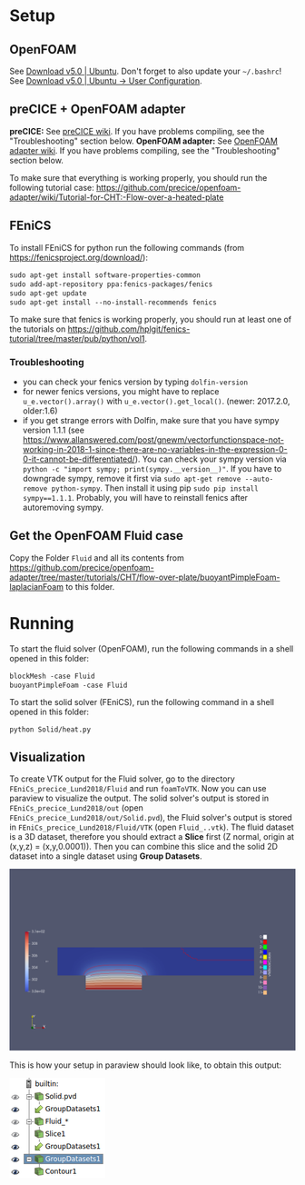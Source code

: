 # Setup

## OpenFOAM

See [Download v5.0 | Ubuntu](https://openfoam.org/download/5-0-ubuntu/). Don't forget to also update your `~/.bashrc`! See [Download v5.0 | Ubuntu -> User Configuration](https://openfoam.org/download/5-0-ubuntu/).

## preCICE + OpenFOAM adapter

**preCICE:** See [preCICE wiki](https://github.com/precice/precice/wiki/Building). If you have problems compiling, see the "Troubleshooting" section below.
**OpenFOAM adapter:** See [OpenFOAM adapter wiki](https://github.com/precice/openfoam-adapter/wiki/Building). If you have problems compiling, see the "Troubleshooting" section below.

To make sure that everything is working properly, you should run the following tutorial case: https://github.com/precice/openfoam-adapter/wiki/Tutorial-for-CHT:-Flow-over-a-heated-plate

## FEniCS

To install FEniCS for python run the following commands (from https://fenicsproject.org/download/):

```
sudo apt-get install software-properties-common
sudo add-apt-repository ppa:fenics-packages/fenics
sudo apt-get update
sudo apt-get install --no-install-recommends fenics
```

To make sure that fenics is working properly, you should run at least one of the tutorials on https://github.com/hplgit/fenics-tutorial/tree/master/pub/python/vol1.

### Troubleshooting

* you can check your fenics version by typing `dolfin-version`
* for newer fenics versions, you might have to replace `u_e.vector().array()` with `u_e.vector().get_local()`. (newer: 2017.2.0, older:1.6)
* if you get strange errors with Dolfin, make sure that you have sympy version 1.1.1 (see https://www.allanswered.com/post/gnewm/vectorfunctionspace-not-working-in-2018-1-since-there-are-no-variables-in-the-expression-0-0-it-cannot-be-differentiated/). You can check your sympy version via `python -c "import sympy; print(sympy.__version__)"`. If you have to downgrade sympy, remove it first via `sudo apt-get remove --auto-remove python-sympy`. Then install it using pip `sudo pip install sympy==1.1.1`. Probably, you will have to reinstall fenics after autoremoving sympy.

## Get the OpenFOAM Fluid case

Copy the Folder `Fluid` and all its contents from https://github.com/precice/openfoam-adapter/tree/master/tutorials/CHT/flow-over-plate/buoyantPimpleFoam-laplacianFoam to this folder.

# Running

To start the fluid solver (OpenFOAM), run the following commands in a shell opened in this folder:

```
blockMesh -case Fluid
buoyantPimpleFoam -case Fluid
```

To start the solid solver (FEniCS), run the following command in a shell opened in this folder:

```
python Solid/heat.py
```

## Visualization

To create VTK output for the Fluid solver, go to the directory `FEniCs_precice_Lund2018/Fluid` and run `foamToVTK`. Now you can use paraview to visualize the output. The solid solver's output is stored in `FEniCs_precice_Lund2018/out` (open `FEniCs_precice_Lund2018/out/Solid.pvd`), the Fluid solver's output is stored in `FEniCs_precice_Lund2018/Fluid/VTK` (open `Fluid_..vtk`). The fluid dataset is a 3D dataset, therefore you should extract a **Slice** first (Z normal, origin at (x,y,z) = (x,y,0.0001)). Then you can combine this slice and the solid 2D dataset into a single dataset using **Group Datasets**.

![Visualization of the temperature](final.png)

This is how your setup in paraview should look like, to obtain this output:

![Paraview](paraviewtree.png)

